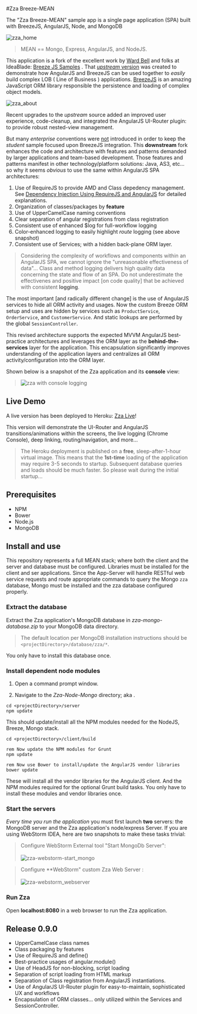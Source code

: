 #Zza Breeze-MEAN

The "Zza Breeze-MEAN" sample app is a single page application (SPA) built with BreezeJS, AngularJS, Node, and MongoDB 

![zza_home](https://cloud.githubusercontent.com/assets/210413/2725275/88509a0e-c5ab-11e3-84e6-bd12b7d91a7b.png)

> MEAN == Mongo, Express, AngularJS, and NodeJS.

This application is a fork of the excellent work by [Ward Bell](https://github.com/wardbell) and folks at IdeaBlade: [Breeze JS Samples](https://github.com/Breeze/breeze.js.samples) . That [*upstream* version](https://github.com/Breeze/breeze.js.samples/tree/master/node/zza-node-mongo) was created to demonstrate how AngularJS and BreezeJS can be used together to *easily* build complex LOB ( Line of Business ) applications. [BreezeJS](http://www.breezejs.com/) is an amazing JavaScript ORM library responsible the persistence and loading of complex object models.

![zza_about](https://cloud.githubusercontent.com/assets/210413/2725443/fe161cf4-c5ac-11e3-95b1-d9ad9692cc82.png)


Recent upgrades to the *upstream* source added an improved user experience, code-cleanup, and integrated the AngularJS UI-Router plugin: to provide robust nested-view management.  

But many *enterprise* conventions were <u>not</u> introduced in order to keep the *student* sample focused upon BreezeJS integration. This **downstream** fork enhances the code and architecture with features and patterns demanded by larger applications and team-based development. Those features and patterns manifest in other technology/platform solutions: Java, AS3, etc... so why it seems *obvious* to use the same within AngularJS SPA architectures:

1. Use of RequireJS to provide AMD and Class depedency management. <br>See [Dependency Injection Using RequireJS and AngularJS](http://solutionoptimist.com/2013/09/30/requirejs-angularjs-dependency-injection/) for detailed explanations.
2.  Organization of classes/packages by **feature**
3.  Use of UpperCamelCase naming conventions
4.  Clear separation of angular registrations from class registration
5.  Consistent use of enhanced $log for full-workflow logging
6.  Color-enhanced logging to easily highlight *route* logging (see above snapshot)
7.  Consistent use of <xxx>Services; with a hidden back-plane ORM layer.

> Considering the complexity of workflows and components within an AngularJS SPA, we cannot ignore the "unreasonable effectiveness of data"... Class and method logging delivers high quality data concerning the state and flow of an SPA. Do not underestimate the effectivenes and positive impact [on code quality] that be achieved with consistent **logging**.

The most important [and radically different change] is the use of AngularJS services to hide all ORM activity and usages.
Now the custom Breeze ORM setup and uses are hidden by services such as `ProductService`, `OrderService`, and `CustomerService`. And static lookups are performed by the global `SessionController`.

This revised architecture supports the expected MVVM AngularJS best-practice architectures and leverages the ORM layer as the **behind-the-services** layer for the application. This encapsulation significantly improves understanding of the application layers and centralizes all ORM activity/configuration into the ORM layer.

Shown below is a snapshot of the Zza application and its **console** view:

> ![zza with console logging](https://cloud.githubusercontent.com/assets/210413/2667789/18dbb27e-c0b2-11e3-92bb-054483fe1bf1.png)

## Live Demo

A live version has been deployed to Heroku:  [Zza Live](http://zza-breeze-mean.herokuapp.com/)!

This version will demonstrate the UI-Router and AngularJS transitions/animations within the screens, the live logging (Chrome Console), deep linking, routing/navigation, and more... 

> The Heroku deployment is published on a **free**, sleep-after-1-hour virtual image. This means that the **1st-time** loading of the application may require 3-5 seconds to startup. Subsequent database queries and loads should be much faster. So please wait during the initial startup...


## Prerequisites

* NPM
* Bower
* Node.js
* MongoDB

## Install and use

This repository represents a full MEAN stack; where both the client and the server and database must be configured. Libraries must be installed for the client and ser applications. Since the App-Server will handle RESTful web service requests and route appropriate commands to query the Mongo `zza` database, Mongo must be installed and the zza database configured properly.

### Extract the database

Extract the Zza application's MongoDB database in *zza-mongo-database.zip* to your MongoDB data directory. 

>The default location per MongoDB installation instructions should be `<projectDirectory>/database/zza/*`.

You only have to install this database once.

### Install dependent node modules

1. Open a command prompt window.

2. Navigate to the *Zza-Node-Mongo* directory; aka <projectDirectory>.


```text
cd <projectDirectory>/server
npm update
```

This should update/install all the NPM modules needed for the NodeJS, Breeze, Mongo stack.

```text
cd <projectDirectory>/client/build

rem Now update the NPM modules for Grunt
npm update

rem Now use Bower to install/update the AngularJS vendor libraries
bower update
```

These will install all the vendor libraries for the AngularJS client. And the NPM modules required for the optional Grunt build tasks.
You only have to install these modules and vendor libraries once.

### Start the servers
*Every time you run the application* you must first launch **two** servers: the MongoDB server and the Zza application's node/express Server. If you are using WebStorm IDEA, here are two snapshots to make these tasks trivial:

> Configure WebStorm External tool "Start MongoDb Server": <br/><br>![zza-webstorm-start_mongo](https://cloud.githubusercontent.com/assets/210413/2668242/4782bb4a-c0b7-11e3-982c-ddc688ee72a4.png)

> Configure **WebStorm"  custom Zza Web Server : <br/><br>
![zza-webstorm_webserver](https://cloud.githubusercontent.com/assets/210413/2668258/5c4861b0-c0b7-11e3-92bf-4c5ae7b0ebac.png)

### Run Zza

Open **localhost:8080** in a web browser to run the Zza application.

## Release 0.9.0

* UpperCamelCase class names
* Class packaging by features
* Use of RequireJS and define()
* Best-practice usages of angular.module()
* Use of HeadJS for non-blocking, script loading
* Separation of script loading from HTML markup
* Separation of Class registration from AngularJS instantiations.
* Use of AngularJS UI-Router plugin for easy-to-maintain, sophisticated UX and workflows
* Encapsulation of ORM classes... only utilized within the <xxx>Services and SessionController.
